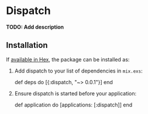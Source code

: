 # Dispatch

**TODO: Add description**

## Installation

If [available in Hex](https://hex.pm/docs/publish), the package can be installed as:

  1. Add dispatch to your list of dependencies in `mix.exs`:

        def deps do
          [{:dispatch, "~> 0.0.1"}]
        end

  2. Ensure dispatch is started before your application:

        def application do
          [applications: [:dispatch]]
        end

